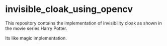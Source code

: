 # invisible_cloak_using_opencv

This repository contains the implementation of invisibility cloak as shown in the movie series Harry Potter.

Its like magic implementation.
